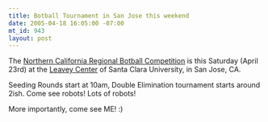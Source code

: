 ```yaml
--- 
title: Botball Tournament in San Jose this weekend
date: 2005-04-18 16:05:00 -07:00
mt_id: 943
layout: post
---
```

The <A HREF='http://www.botball.org/php/standard/registered.html?RegionIdx=109'>Northern California Regional Botball Competition</A> is this Saturday (April 23rd) at the <A HREF='http://www.scu.edu/map/parking/directions.cfm'>Leavey Center</A> of Santa Clara University, in San Jose, CA. 

Seeding Rounds start at 10am, Double Elimination tournament starts around 2ish. Come see robots! Lots of robots!

More importantly, come see ME! :)
